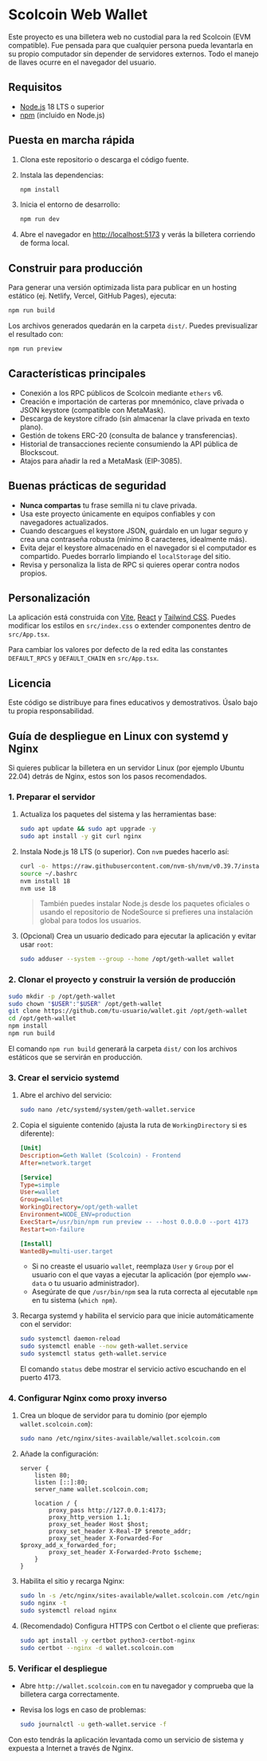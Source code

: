 # Scolcoin Web Wallet

Este proyecto es una billetera web no custodial para la red Scolcoin (EVM compatible).
Fue pensada para que cualquier persona pueda levantarla en su propio computador
sin depender de servidores externos. Todo el manejo de llaves ocurre en el
navegador del usuario.

## Requisitos

- [Node.js](https://nodejs.org/) 18 LTS o superior
- [npm](https://www.npmjs.com/) (incluido en Node.js)

## Puesta en marcha rápida

1. Clona este repositorio o descarga el código fuente.
2. Instala las dependencias:

   ```bash
   npm install
   ```

3. Inicia el entorno de desarrollo:

   ```bash
   npm run dev
   ```

4. Abre el navegador en [http://localhost:5173](http://localhost:5173) y verás la
   billetera corriendo de forma local.

## Construir para producción

Para generar una versión optimizada lista para publicar en un hosting estático
(ej. Netlify, Vercel, GitHub Pages), ejecuta:

```bash
npm run build
```

Los archivos generados quedarán en la carpeta `dist/`. Puedes previsualizar el
resultado con:

```bash
npm run preview
```

## Características principales

- Conexión a los RPC públicos de Scolcoin mediante `ethers` v6.
- Creación e importación de carteras por mnemónico, clave privada o JSON
  keystore (compatible con MetaMask).
- Descarga de keystore cifrado (sin almacenar la clave privada en texto plano).
- Gestión de tokens ERC-20 (consulta de balance y transferencias).
- Historial de transacciones reciente consumiendo la API pública de Blockscout.
- Atajos para añadir la red a MetaMask (EIP-3085).

## Buenas prácticas de seguridad

- **Nunca compartas** tu frase semilla ni tu clave privada.
- Usa este proyecto únicamente en equipos confiables y con navegadores
  actualizados.
- Cuando descargues el keystore JSON, guárdalo en un lugar seguro y crea una
  contraseña robusta (mínimo 8 caracteres, idealmente más).
- Evita dejar el keystore almacenado en el navegador si el computador es
  compartido. Puedes borrarlo limpiando el `localStorage` del sitio.
- Revisa y personaliza la lista de RPC si quieres operar contra nodos propios.

## Personalización

La aplicación está construida con [Vite](https://vitejs.dev/), [React](https://react.dev/)
y [Tailwind CSS](https://tailwindcss.com/). Puedes modificar los estilos en
`src/index.css` o extender componentes dentro de `src/App.tsx`.

Para cambiar los valores por defecto de la red edita las constantes
`DEFAULT_RPCS` y `DEFAULT_CHAIN` en `src/App.tsx`.

## Licencia

Este código se distribuye para fines educativos y demostrativos. Úsalo bajo tu
propia responsabilidad.

## Guía de despliegue en Linux con systemd y Nginx

Si quieres publicar la billetera en un servidor Linux (por ejemplo Ubuntu
22.04) detrás de Nginx, estos son los pasos recomendados.

### 1. Preparar el servidor

1. Actualiza los paquetes del sistema y las herramientas base:

   ```bash
   sudo apt update && sudo apt upgrade -y
   sudo apt install -y git curl nginx
   ```

2. Instala Node.js 18 LTS (o superior). Con `nvm` puedes hacerlo así:

   ```bash
   curl -o- https://raw.githubusercontent.com/nvm-sh/nvm/v0.39.7/install.sh | bash
   source ~/.bashrc
   nvm install 18
   nvm use 18
   ```

   > También puedes instalar Node.js desde los paquetes oficiales o usando el
   > repositorio de NodeSource si prefieres una instalación global para todos los
   > usuarios.

3. (Opcional) Crea un usuario dedicado para ejecutar la aplicación y evitar usar
   `root`:

   ```bash
   sudo adduser --system --group --home /opt/geth-wallet wallet
   ```

### 2. Clonar el proyecto y construir la versión de producción

```bash
sudo mkdir -p /opt/geth-wallet
sudo chown "$USER":"$USER" /opt/geth-wallet
git clone https://github.com/tu-usuario/wallet.git /opt/geth-wallet
cd /opt/geth-wallet
npm install
npm run build
```

El comando `npm run build` generará la carpeta `dist/` con los archivos estáticos
que se servirán en producción.

### 3. Crear el servicio systemd

1. Abre el archivo del servicio:

   ```bash
   sudo nano /etc/systemd/system/geth-wallet.service
   ```

2. Copia el siguiente contenido (ajusta la ruta de `WorkingDirectory` si es
   diferente):

   ```ini
   [Unit]
   Description=Geth Wallet (Scolcoin) - Frontend
   After=network.target

   [Service]
   Type=simple
   User=wallet
   Group=wallet
   WorkingDirectory=/opt/geth-wallet
   Environment=NODE_ENV=production
   ExecStart=/usr/bin/npm run preview -- --host 0.0.0.0 --port 4173
   Restart=on-failure

   [Install]
   WantedBy=multi-user.target
   ```

   - Si no creaste el usuario `wallet`, reemplaza `User` y `Group` por el usuario
     con el que vayas a ejecutar la aplicación (por ejemplo `www-data` o tu
     usuario administrador).
   - Asegúrate de que `/usr/bin/npm` sea la ruta correcta al ejecutable `npm` en
     tu sistema (`which npm`).

3. Recarga systemd y habilita el servicio para que inicie automáticamente con el
   servidor:

   ```bash
   sudo systemctl daemon-reload
   sudo systemctl enable --now geth-wallet.service
   sudo systemctl status geth-wallet.service
   ```

   El comando `status` debe mostrar el servicio activo escuchando en el puerto
   4173.

### 4. Configurar Nginx como proxy inverso

1. Crea un bloque de servidor para tu dominio (por ejemplo
   `wallet.scolcoin.com`):

   ```bash
   sudo nano /etc/nginx/sites-available/wallet.scolcoin.com
   ```

2. Añade la configuración:

   ```nginx
   server {
       listen 80;
       listen [::]:80;
       server_name wallet.scolcoin.com;

       location / {
           proxy_pass http://127.0.0.1:4173;
           proxy_http_version 1.1;
           proxy_set_header Host $host;
           proxy_set_header X-Real-IP $remote_addr;
           proxy_set_header X-Forwarded-For $proxy_add_x_forwarded_for;
           proxy_set_header X-Forwarded-Proto $scheme;
       }
   }
   ```

3. Habilita el sitio y recarga Nginx:

   ```bash
   sudo ln -s /etc/nginx/sites-available/wallet.scolcoin.com /etc/nginx/sites-enabled/
   sudo nginx -t
   sudo systemctl reload nginx
   ```

4. (Recomendado) Configura HTTPS con Certbot o el cliente que prefieras:

   ```bash
   sudo apt install -y certbot python3-certbot-nginx
   sudo certbot --nginx -d wallet.scolcoin.com
   ```

### 5. Verificar el despliegue

- Abre `http://wallet.scolcoin.com` en tu navegador y comprueba que la billetera
  carga correctamente.
- Revisa los logs en caso de problemas:

  ```bash
  sudo journalctl -u geth-wallet.service -f
  ```

Con esto tendrás la aplicación levantada como un servicio de sistema y expuesta a
Internet a través de Nginx.
